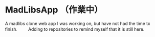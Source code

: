 # MadLibsApp （作業中）

A madlibs clone web app I was working on, but have not had the time to finish. 　　
Adding to repositories to remind myself that it is still here. 
